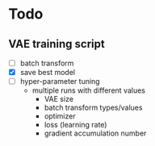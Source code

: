 # Todo
## VAE training script

- [ ] batch transform
- [x] save best model
- [ ] hyper-parameter tuning 
  - multiple runs with different values
    - VAE size
    - batch transform types/values
    - optimizer
    - loss (learning rate)
    - gradient accumulation number